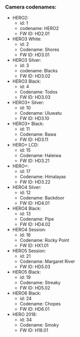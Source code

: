### Camera codenames:

* HERO2:
	* id: 1
	* codename: HERO2
	* FW ID: HD2.01
* HERO3 White:
	* id: 2
	* Codename: Shores
	* FW ID: HD3.01
* HERO3 Silver:
	* id: 3
	* codename: Blacks
	* FW ID: HD3.02
* HERO3 Black:
	* id: 4
	* Codename: Todos
	* FW ID: HD3.03
* HERO3+ Silver:
	* id: 10
	* Codename: Uluwatu
	* FW ID: HD3.10
* HERO3+ Black:
	* id: 11
	* Codename: Bawa
	* FW ID: HD3.11
* HERO+ LCD:
	* id: 15
	* Codename: Haleiwa
	* FW ID: HD3.21
* HERO+:
	* id: 17
	* Codename: Himalayas
	* FW ID: HD3.22
* HERO4 Silver:
	* id: 12
	* Codename: Backdoor
	* FW ID: HD4.01
* HERO4 Black:
	* id: 13
	* Codename: Pipe
	* FW ID: HD4.02
* HERO4 Session:
	* id: 16
	* Codename: Rocky Point
	* FW ID: HX1.01
* HERO5 Session:
	* id: 21
	* Codename: Margaret River
	* FW ID: HD5.03
* HERO5 Black:
	* id: 19
	* Codename: Streaky
	* FW ID: HD5.02
* HERO6 Black:
	* id: 24
	* Codename: Chopes
	* FW ID: HD6.01
* HERO 2018:
	* id: 34
	* Codename: Smoky
	* FW ID: H18.01
